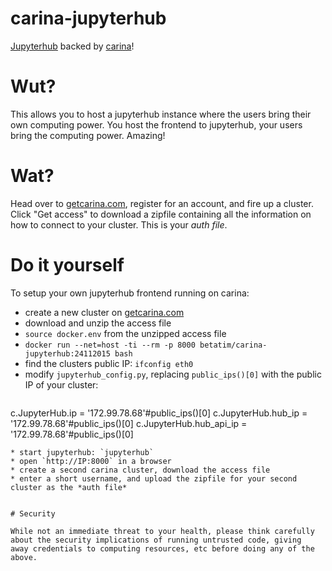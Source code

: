 # carina-jupyterhub

[Jupyterhub](https://github.com/jupyter/jupyterhub) backed by [carina](https://getcarina.com)!


# Wut?

This allows you to host a jupyterhub instance where the users bring
their own computing power. You host the frontend to jupyterhub, your
users bring the computing power. Amazing!


# Wat?

Head over to [getcarina.com](https://getcarina.com), register for an
account, and fire up a cluster. Click "Get access" to download a
zipfile containing all the information on how to connect to your
cluster. This is your *auth file*.


# Do it yourself

To setup your own jupyterhub frontend running on carina:

 * create a new cluster on [getcarina.com](https://getcarina.com)
 * download and unzip the access file
 * `source docker.env` from the unzipped access file
 * `docker run --net=host -ti --rm -p 8000 betatim/carina-jupyterhub:24112015 bash`
 * find the clusters public IP: `ifconfig eth0`
 * modify `jupyterhub_config.py`, replacing `public_ips()[0]` with the public IP
   of your cluster:
   ```
c.JupyterHub.ip = '172.99.78.68'#public_ips()[0]
c.JupyterHub.hub_ip = '172.99.78.68'#public_ips()[0]
c.JupyterHub.hub_api_ip = '172.99.78.68'#public_ips()[0]
   ```
 * start jupyterhub: `jupyterhub`
 * open `http://IP:8000` in a browser
 * create a second carina cluster, download the access file
 * enter a short username, and upload the zipfile for your second
   cluster as the *auth file*


# Security

While not an immediate threat to your health, please think carefully
about the security implications of running untrusted code, giving
away credentials to computing resources, etc before doing any of the
above.
